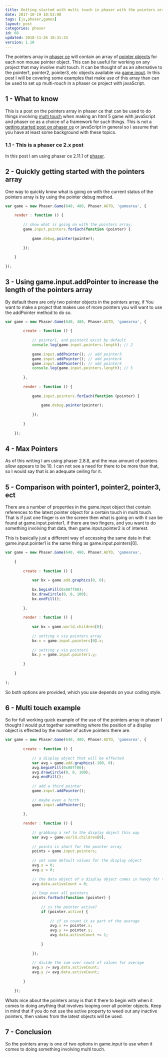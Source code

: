 ```yaml
---
title: Getting started with multi touch in phaser with the pointers array.
date: 2017-10-19 10:53:00
tags: [js,phaser,games]
layout: post
categories: phaser
id: 68
updated: 2018-11-26 10:31:33
version: 1.10
---
```


The pointers array in [phaser ce](https://photonstorm.github.io/phaser-ce/index.html) will contain an array of [pointer objects](/2017/10/17/phaser-input-pointer-objects/) for each non mouse pointer object. This can be useful for working on any project that may involve multi touch. It can be thought of as an alternative to the pointer1, pointer2, pointer3, etc objects available via [game.input](/2017/10/13/phaser-gameobj-input/). In this post I will be covering some examples that make use of this array than can be used to set up multi-rouch in a phaser ce project with javaScript.

<!-- more -->

## 1 - What to know

This is a post on the pointers array in phaser ce that can be used to do things involving [multi touch](https://en.wikipedia.org/wiki/Multi-touch) when making an html 5 game with javaScript and phaser ce as a choice of a framework for such things. This is not a [getting started post on phaser ce](/2017/10/04/phaser-getting-started/) or javaScript in general so I assume that you have at least some background with these topics.

### 1.1 - This is a phaser ce 2.x post

In this post I am using phaser ce 2.11.1 of [phaser](https://phaser.io/).

## 2 - Quickly getting started with the pointers array

One way to quickly know what is going on with the current status of the pointers array is by using the pointer debug method.

```js
var game = new Phaser.Game(640, 480, Phaser.AUTO, 'gamearea', {
 
    render : function () {
 
        // show what is going on with the pointers array.
        game.input.pointers.forEach(function (pointer) {
 
            game.debug.pointer(pointer);
 
        });
 
    }
 
});
```

## 3 - Using game.input.addPointer to increase the length of the pointers array

By default there are only two pointer objects in the pointers array, if You want to make a project that makes use of more pointers you will want to use the addPointer method to do so.

```js
var game = new Phaser.Game(640, 480, Phaser.AUTO, 'gamearea', {
 
        create : function () {
 
            // pointer1, and pointer2 exist by default
            console.log(game.input.pointers.length); // 2
 
            game.input.addPointer(); // add pointer3
            game.input.addPointer(); // add pointer4
            game.input.addPointer(); // add pointer5
            console.log(game.input.pointers.length); // 5
 
        },
 
        render : function () {
 
            game.input.pointers.forEach(function (pointer) {
 
                game.debug.pointer(pointer);
 
            });
 
        }
 
    });
```

## 4 - Max Pointers

As of this writing I am using phaser 2.8.8, and the max amount of pointers allow appears to be 10. I can not see a need for there to be more than that, so I would say that is an adequate ceiling for it.

## 5 - Comparison with pointer1, pointer2, pointer3, ect

There are a number of properties in the game.input object that contain references to the latest pointer object for a certain touch in multi touch. That is if just one finger is on the screen then what is going on with it can be found at game.input.pointer1, if there are two fingers, and you want to do something involving that data, then game.input.pointer2 is of interest.

This is basically just a different way of accessing the same data in that game.input.pointer1 is the same thing as game.input.pointers[0].

```js
var game = new Phaser.Game(640, 480, Phaser.AUTO, 'gamearea', 
 
    {
 
        create : function () {
 
            var bx = game.add.graphics(0, 0);
 
            bx.beginFill(0x00ff00);
            bx.drawCircle(0, 0, 100);
            bx.endFill();
 
        },
 
        render : function () {
 
            var bx = game.world.children[0];
 
            // setting x via pointers array
            bx.x = game.input.pointers[0].x;
 
            // setting y via pointer1
            bx.y = game.input.pointer1.y;
 
        }
 
    }
 
);
```

So both options are provided, which you use depends on your coding style.

## 6 - Multi touch example

So for full working quick example of the use of the pointers array in phaser I thought I would put together something where the position of a display object is effected by the number of active pointers there are.

```js
var game = new Phaser.Game(640, 480, Phaser.AUTO, 'gamearea', {
 
        create : function () {
 
            // a display object that will be effected
            var avg = game.add.graphics(-100, 0);
            avg.beginFill(0x00ff00);
            avg.drawCircle(0, 0, 100);
            avg.endFill();
 
            // add a third pointer
            game.input.addPointer();
 
            // maybe even a forth
            game.input.addPointer();
 
        },
 
        render : function () {
 
            // grabbing a ref to the display object this way
            var avg = game.world.children[0],
 
            // points is short for the pointer array
            points = game.input.pointers;
 
            // set some default values for the display object
            avg.x = 0;
            avg.y = 0;
 
            // the data object of a display object comes in handy for things like this
            avg.data.activeCount = 0;
 
            // loop over all pointers
            points.forEach(function (pointer) {
 
                // is the pointer active?
                if (pointer.active) {
 
                    // if so count it as part of the average
                    avg.x += pointer.x;
                    avg.y += pointer.y;
                    avg.data.activeCount += 1;
 
                }
 
            });
 
            // divide the sum over count of values for average
            avg.x /= avg.data.activeCount;
            avg.y /= avg.data.activeCount;
 
        }
 
    });
```

Whats nice about the pointers array is that it there to begin with when it comes to doing anything that involves looping over all pointer objects. Keep in mind that if you do not use the active property to weed out any inactive pointers, then values from the latest objects will be used.

## 7 - Conclusion

So the pointers array is one of two options in game.input to use when it comes to doing something involving multi touch.
